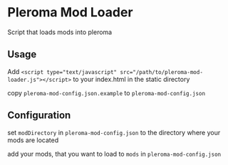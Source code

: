 # Pleroma Mod Loader

Script that loads mods into pleroma

## Usage

Add `<script type="text/javascript" src="/path/to/pleroma-mod-loader.js"></script>` to your index.html in the static directory

copy `pleroma-mod-config.json.example` to `pleroma-mod-config.json`

## Configuration



set `modDirectory` in `pleroma-mod-config.json` to the directory where your mods are located

add your mods, that you want to load to `mods` in `pleroma-mod-config.json`
